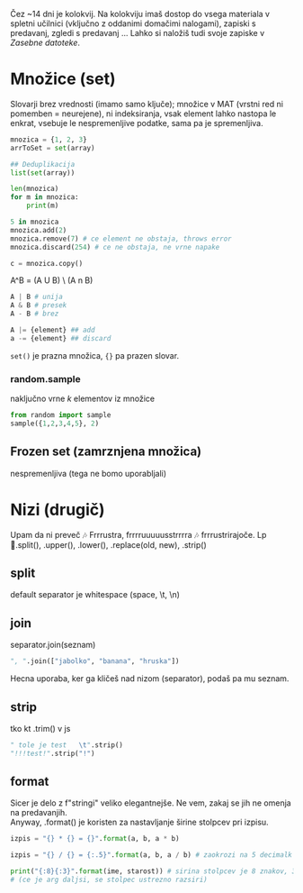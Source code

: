 Čez ~14 dni je kolokvij. Na kolokviju imaš dostop do vsega materiala v spletni učilnici (vključno z oddanimi domačimi nalogami), zapiski s predavanj, zgledi s predavanj ... Lahko si naložiš tudi svoje zapiske v _Zasebne datoteke_.

# Množice (set)
Slovarji brez vrednosti (imamo samo ključe); množice v MAT (vrstni red ni pomemben = neurejene), ni indeksiranja, vsak element lahko nastopa le enkrat, vsebuje le nespremenljive podatke, sama pa je spremenljiva.  

```py
mnozica = {1, 2, 3}
arrToSet = set(array)

## Deduplikacija
list(set(array))

len(mnozica)
for m in mnozica:
    print(m)

5 in mnozica
mnozica.add(2)
mnozica.remove(7) # ce element ne obstaja, throws error
mnozica.discard(254) # ce ne obstaja, ne vrne napake

c = mnozica.copy()
```

A^B = (A U B) \ (A n B)

```py
A | B # unija
A & B # presek
A - B # brez

A |= {element} ## add
a -= {element} ## discard
```


`set()` je prazna množica, `{}` pa prazen slovar.

### random.sample
naključno vrne _k_ elementov iz množice
```py
from random import sample
sample({1,2,3,4,5}, 2)
```

## Frozen set (zamrznjena množica)
nespremenljiva (tega ne bomo uporabljali)

# Nizi (drugič)
Upam da ni preveč 🎶 Frrrustra, frrrruuuuusstrrrra 🎶 frrrustrirajoče. Lp  
🍌.split(), .upper(), .lower(), .replace(old, new), .strip()

## split
default separator je whitespace (space, \t, \n)

## join
separator.join(seznam)
```py
", ".join(["jabolko", "banana", "hruska"])
```
Hecna uporaba, ker ga kličeš nad nizom (separator), podaš pa mu seznam.  

## strip
tko kt .trim() v js
```py
" tole je test   \t".strip()
"!!!test!".strip("!")
```

## format
Sicer je delo z f"stringi" veliko elegantnejše. Ne vem, zakaj se jih ne omenja na predavanjih.  
Anyway, .format() je koristen za nastavljanje širine stolpcev pri izpisu.
```py
izpis = "{} * {} = {}".format(a, b, a * b)

izpis = "{} / {} = {:.5}".format(a, b, a / b) # zaokrozi na 5 decimalk

print("{:8}{:3}".format(ime, starost)) # sirina stolpcev je 8 znakov, 3 znake
# (ce je arg daljsi, se stolpec ustrezno razsiri)
```